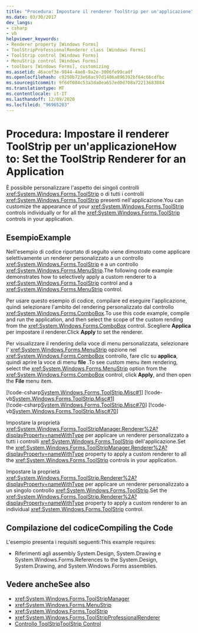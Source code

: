 ```yaml
---
title: "Procedura: Impostare il renderer ToolStrip per un'applicazione"
ms.date: 03/30/2017
dev_langs:
- csharp
- vb
helpviewer_keywords:
- Renderer property [Windows Forms]
- ToolStripProfessionalRenderer class [Windows Forms]
- ToolStrip control [Windows Forms]
- MenuStrip control [Windows Forms]
- toolbars [Windows Forms], customizing
ms.assetid: 46acef3e-9844-4ae8-9a2e-3006fe99cadf
ms.openlocfilehash: c9250b723e68ac97d1486a896392bf64c66cdfbc
ms.sourcegitcommit: 9f6df084c53a3da0ea657ed0d708a72213683084
ms.translationtype: MT
ms.contentlocale: it-IT
ms.lasthandoff: 12/09/2020
ms.locfileid: "96965203"
---
```

# <a name="how-to-set-the-toolstrip-renderer-for-an-application"></a><span data-ttu-id="dffad-102">Procedura: Impostare il renderer ToolStrip per un'applicazione</span><span class="sxs-lookup"><span data-stu-id="dffad-102">How to: Set the ToolStrip Renderer for an Application</span></span>
<span data-ttu-id="dffad-103">È possibile personalizzare l'aspetto dei singoli controlli <xref:System.Windows.Forms.ToolStrip> o di tutti i controlli <xref:System.Windows.Forms.ToolStrip> presenti nell'applicazione.</span><span class="sxs-lookup"><span data-stu-id="dffad-103">You can customize the appearance of your <xref:System.Windows.Forms.ToolStrip> controls individually or for all the <xref:System.Windows.Forms.ToolStrip> controls in your application.</span></span>  
  
## <a name="example"></a><span data-ttu-id="dffad-104">Esempio</span><span class="sxs-lookup"><span data-stu-id="dffad-104">Example</span></span>  
 <span data-ttu-id="dffad-105">Nell'esempio di codice riportato di seguito viene dimostrato come applicare selettivamente un renderer personalizzato a un controllo <xref:System.Windows.Forms.ToolStrip> e a un controllo <xref:System.Windows.Forms.MenuStrip>.</span><span class="sxs-lookup"><span data-stu-id="dffad-105">The following code example demonstrates how to selectively apply a custom renderer to a <xref:System.Windows.Forms.ToolStrip> control and a <xref:System.Windows.Forms.MenuStrip> control.</span></span>  
  
 <span data-ttu-id="dffad-106">Per usare questo esempio di codice, compilare ed eseguire l'applicazione, quindi selezionare l'ambito del rendering personalizzato dal controllo <xref:System.Windows.Forms.ComboBox>.</span><span class="sxs-lookup"><span data-stu-id="dffad-106">To use this code example, compile and run the application, and then select the scope of the custom rending from the <xref:System.Windows.Forms.ComboBox> control.</span></span> <span data-ttu-id="dffad-107">Scegliere **Applica** per impostare il renderer.</span><span class="sxs-lookup"><span data-stu-id="dffad-107">Click **Apply** to set the renderer.</span></span>  
  
 <span data-ttu-id="dffad-108">Per visualizzare il rendering della voce di menu personalizzata, selezionare l' <xref:System.Windows.Forms.MenuStrip> opzione nel <xref:System.Windows.Forms.ComboBox> controllo, fare clic su **applica**, quindi aprire la voce di menu **file** .</span><span class="sxs-lookup"><span data-stu-id="dffad-108">To see custom menu item rendering, select the <xref:System.Windows.Forms.MenuStrip> option from the <xref:System.Windows.Forms.ComboBox> control, click **Apply**, and then open the **File** menu item.</span></span>  
  
 [!code-csharp[System.Windows.Forms.ToolStrip.Misc#1](~/samples/snippets/csharp/VS_Snippets_Winforms/System.Windows.Forms.ToolStrip.Misc/CS/Program.cs#1)]
 [!code-vb[System.Windows.Forms.ToolStrip.Misc#1](~/samples/snippets/visualbasic/VS_Snippets_Winforms/System.Windows.Forms.ToolStrip.Misc/VB/Program.vb#1)]  
[!code-csharp[System.Windows.Forms.ToolStrip.Misc#70](~/samples/snippets/csharp/VS_Snippets_Winforms/System.Windows.Forms.ToolStrip.Misc/CS/Program.cs#70)]
[!code-vb[System.Windows.Forms.ToolStrip.Misc#70](~/samples/snippets/visualbasic/VS_Snippets_Winforms/System.Windows.Forms.ToolStrip.Misc/VB/Program.vb#70)]  
  
 <span data-ttu-id="dffad-109">Impostare la proprietà <xref:System.Windows.Forms.ToolStripManager.Renderer%2A?displayProperty=nameWithType> per applicare un renderer personalizzato a tutti i controlli <xref:System.Windows.Forms.ToolStrip> dell'applicazione.</span><span class="sxs-lookup"><span data-stu-id="dffad-109">Set the <xref:System.Windows.Forms.ToolStripManager.Renderer%2A?displayProperty=nameWithType> property to apply a custom renderer to all the <xref:System.Windows.Forms.ToolStrip> controls in your application.</span></span>  
  
 <span data-ttu-id="dffad-110">Impostare la proprietà <xref:System.Windows.Forms.ToolStrip.Renderer%2A?displayProperty=nameWithType> per applicare un renderer personalizzato a un singolo controllo <xref:System.Windows.Forms.ToolStrip>.</span><span class="sxs-lookup"><span data-stu-id="dffad-110">Set the <xref:System.Windows.Forms.ToolStrip.Renderer%2A?displayProperty=nameWithType> property to apply a custom renderer to an individual <xref:System.Windows.Forms.ToolStrip> control.</span></span>  
  
## <a name="compiling-the-code"></a><span data-ttu-id="dffad-111">Compilazione del codice</span><span class="sxs-lookup"><span data-stu-id="dffad-111">Compiling the Code</span></span>  
 <span data-ttu-id="dffad-112">L'esempio presenta i requisiti seguenti:</span><span class="sxs-lookup"><span data-stu-id="dffad-112">This example requires:</span></span>  
  
- <span data-ttu-id="dffad-113">Riferimenti agli assembly System.Design, System.Drawing e System.Windows.Forms.</span><span class="sxs-lookup"><span data-stu-id="dffad-113">References to the System.Design, System.Drawing, and System.Windows.Forms assemblies.</span></span>  
  
## <a name="see-also"></a><span data-ttu-id="dffad-114">Vedere anche</span><span class="sxs-lookup"><span data-stu-id="dffad-114">See also</span></span>

- <xref:System.Windows.Forms.ToolStripManager>
- <xref:System.Windows.Forms.MenuStrip>
- <xref:System.Windows.Forms.ToolStrip>
- <xref:System.Windows.Forms.ToolStripProfessionalRenderer>
- [<span data-ttu-id="dffad-115">Controllo ToolStrip</span><span class="sxs-lookup"><span data-stu-id="dffad-115">ToolStrip Control</span></span>](toolstrip-control-windows-forms.md)
